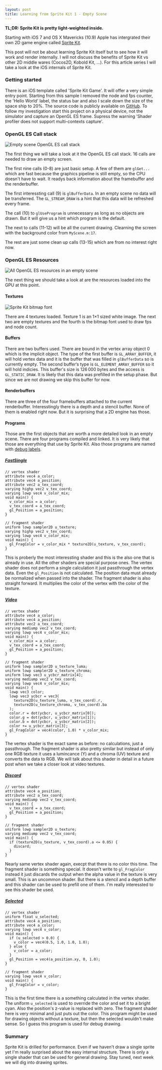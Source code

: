 ```yaml
---
layout: post
title: Learning from Sprite Kit 1 - Empty Scene
---
```


**TL;DR: Sprite Kit is pretty light-weighted inside.**

Starting with iOS 7 and OS X Mavericks (10.9) Apple has intergrated their own 2D game engine called [Sprite Kit](https://developer.apple.com/library/IOs/documentation/GraphicsAnimation/Conceptual/SpriteKit_PG/Introduction/Introduction.html). 

This post will not be about learning Sprite Kit itself but to see how it will work and render internally.
I will not discuss the benefits of Sprite Kit vs other 2D middle wares (Cocos2D, Kobold Kit, …). For this article series I will take a look at the iOS internals of Sprite Kit.

### Getting started

There is an iOS template called 'Sprite Kit Game'. It will offer a very simple entry point. Starting from this sample I removed the node and fps counter, the 'Hello World' label, the status bar and also I scale down the size of the space ship to 20%. The source code is publicly available on [GitHub](https://github.com/McZonk/SpriteKitInside/tree/1). To follow my investigation start this project on a physical device, not the simulator and capture an OpenGL ES frame. Supress the warning 'Shader profiler does not support multi-contexts capture'.

### OpenGL ES Call stack

![Empty scene OpenGL ES call stack](/images/SpriteKit_EmptyCallstack.png)

The first thing we will take a look at it the OpenGL ES call stack. 16 calls are needed to draw an empty screen.

The first nine calls (0-8) are just basic setup. A few of them are `glGet...` which are fast because the graphics pipeline is still empty, so the CPU doesn't have to wait. It readys back information about the framebuffer and the renderbuffer.

The first interessting call (9) is `glBufferData`. In an empty scene no data will be transferred. The `GL_STREAM_DRAW` is a hint that this data will be refreshed every frame.

The call (10) to `glUseProgram` is unnecessary as long as no objects are drawn. But it will give us a hint which program is the default.

The next to calls (11-12) will be all the current drawing. Clearning the screen with the background color from `MyScene.m:17`.

The rest are just some clean up calls (13-15) which are from no interest right now.

### OpenGL ES Resources

![All OpenGL ES resources in an empty scene](/images/SpriteKit_EmptySceneResources.png)

The next thing we should take a look at are the resources loaded into the GPU at this point.

#### Textures

![Sprite Kit bitmap font](/images/SpriteKit_BitmapFont.png)

There are 4 textures loaded. Texture 1 is an 1×1 sized white image. The next two are empty textures and the fourth is the bitmap font used to draw fps and node count.

#### Buffers

There are two buffers used. There are bound in the vertex array object 0 which is the implicit object. The type of the first buffer is `GL_ARRAY_BUFFER`, it will hold vertex data and it is the buffer that was filled in `glBufferData` so is currently empty. The second buffer‘s type is `GL_ELEMENT_ARRAY_BUFFER` so it will hold indicies. This buffer's size is 126 000 bytes and the access is `GL_STATIC_DRAW`. It is likely that this data was prefilled in the setup phase. But since we are not drawing we skip this buffer for now.

#### Renderbuffers

There are three of the four framebuffers attached to the current renderbuffer. Interesstingly there is a depth and a stencil buffer. None of them is enabled right now. But it is surprising that a 2D engine has those.

#### Programs

Those are the first objects that are worth a more detailed look in an empty scene. There are four programs compiled and linked. It is very likely that those are everything that use by Sprite Kit. Also those programs are named with [debug labels](https://developer.apple.com/library/ios/documentation/3ddrawing/conceptual/opengles_programmingguide/Performance/Performance.html#//apple_ref/doc/uid/TP40008793-CH105-SW6). 

##### [FastSingle](https://gist.github.com/McZonk/8228086)

    // vertex shader
    attribute vec4 a_color;
    attribute vec4 a_position;
    attribute vec2 a_tex_coord;
    varying highp vec2 v_tex_coord;
    varying lowp vec4 v_color_mix;
    void main() {
      v_color_mix = a_color;
      v_tex_coord = a_tex_coord;
      gl_Position = a_position;
    }
     
    // fragment shader
    uniform lowp sampler2D u_texture;
    varying highp vec2 v_tex_coord;
    varying lowp vec4 v_color_mix;
    void main() {
      gl_FragColor = v_color_mix * texture2D(u_texture, v_tex_coord);
    }

This is proberly the most interessting shader and this is the also one that is already in use. All the other shaders are special purpose ones.
The vertex shader does not perform a single calculation it just passthrough the vertex data. Even the `gl_Position` is not calculated. The position data must already be normalized when passed into the shader.
The fragment shader is also straight forward. It multiplies the color of the vertex with the color of the texture.

##### [Video](https://gist.github.com/McZonk/8228152)

    // vertex shader
    attribute vec4 a_color;
    attribute vec4 a_position;
    attribute vec2 a_tex_coord;
    varying mediump vec2 v_tex_coord;
    varying lowp vec4 v_color_mix;
    void main() {
      v_color_mix = a_color;
      v_tex_coord = a_tex_coord;
      gl_Position = a_position;
    }
    
    // fragment shader
    uniform lowp sampler2D u_texture_luma;
    uniform lowp sampler2D u_texture_chroma;
    uniform lowp vec3 u_ycbcr_matrix[4];
    varying mediump vec2 v_tex_coord;
    varying lowp vec4 v_color_mix;
    void main() {
      lowp vec3 color;
      lowp vec3 ycbcr = vec3(
        texture2D(u_texture_luma, v_tex_coord).r,
        texture2D(u_texture_chroma, v_tex_coord).ba
      );
      color.r = dot(ycbcr, u_ycbcr_matrix[0]);
      color.g = dot(ycbcr, u_ycbcr_matrix[1]);
      color.b = dot(ycbcr, u_ycbcr_matrix[2]);
      color += u_ycbcr_matrix[3];
      gl_FragColor = vec4(color, 1.0) * v_color_mix;
    }

The vertex shader is the exact same as before: no calculations, just a passthrough.
The fragment shader is also pretty similar but instead of only one RGB texture it uses a lumincance (Y) and a chroma (UV) texture and converts the data to RGB. We will talk about this shader in detail in a future post when we take a closer look at video textures.

##### [Discard](https://gist.github.com/McZonk/8228033)

    // vertex shader
    attribute vec4 a_position;
    attribute vec2 a_tex_coord;
    varying mediump vec2 v_tex_coord;
    void main() {
      v_tex_coord = a_tex_coord;
      gl_Position = a_position;
    }
 
    // fragment shader
    uniform lowp sampler2D u_texture;
    varying mediump vec2 v_tex_coord;
    void main() {
      if (texture2D(u_texture, v_tex_coord).a <= 0.05) {
        discard;
      }
    }

Nearly same vertex shader again, execpt that there is no color this time.
The fragment shader is something special. It doesn't write to `gl_FragColor` instead it just discards the output when the alpha value in the texture is very small. This is an uncommon shader. But there is a stencil and a depth buffer and this shader can be used to prefill one of them. I'm really interessted to see this shader be used.

##### [Selected](https://gist.github.com/McZonk/8228124)

    // vertex shader
    uniform float u_selected;
    attribute vec4 a_position;
    attribute vec4 a_color;
    varying lowp vec4 v_color;
    void main() {
      if (u_selected > 0.0) {
        v_color = vec4(0.5, 1.0, 1.0, 1.0);
      } else {
        v_color = a_color;
      } 
      gl_Position = vec4(a_position.xy, 0, 1.0);
    }
     
    // fragment shader
    varying lowp vec4 v_color;
    void main() {
      gl_FragColor = v_color;
    }

This is the first time there is a something calculated in the vertex shader. The uniform `u_selected` is used to override the color and set it to a bright cyan. Also the position's z-value is replaced with zero.
The fragment shader here is very minimal and just puts out the color. This program might be used for drawing objects without a texture, but then the selected wouldn't make sense. So I guess this program is used for debug drawing.

### Summary

Sprite Kit is drilled for performance. Even if we haven't draw a single sprite yet I'm really surprised about the easy internal structure. There is only a single shader that can be used for general drawing. Stay tuned, next week we will dig into drawing sprites.